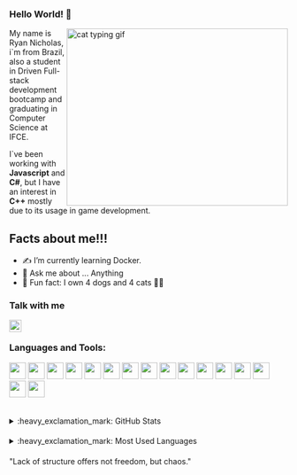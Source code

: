 ### Hello World! 👋
  <img align="right" alt="cat typing gif" src="https://camo.githubusercontent.com/747b16d34fb50186c8931ee913cdbd068f643ec6e243cdb2595dbdff61c01d0e/68747470733a2f2f6d656469612e67697068792e636f6d2f6d656469612f506951656a4566333131313655526a7534562f67697068792e676966" width="400" height="320" />

My name is Ryan Nicholas, i`m from Brazil, also a student in Driven Full-stack development bootcamp and graduating in Computer Science at IFCE.

I`ve been working with **Javascript** and **C#**, but I have an interest in  **C++** mostly due to its usage in game development.

## Facts about me!!!
- ✍️ I’m currently learning Docker.
- 💬 Ask me about ... Anything
- 🚀 Fun fact: I own 4 dogs and 4 cats 🐶😻

### Talk with me

[<img align="left" alt="ryan | LinkedIn" width="22px" src="https://cdn.jsdelivr.net/npm/simple-icons@v3/icons/linkedin.svg" />][linkedin]

<br />

### Languages and Tools:
  
  <img src="https://img.shields.io/badge/JavaScript-007ACC?style=for-the-badge&logo=javascript&logoColor=white" height="30px"/> <img src="https://img.shields.io/badge/TypeScript-007ACC?style=for-the-badge&logo=typescript&logoColor=white" height="30px"/> <img src="https://img.shields.io/badge/Node.js-43853D?style=for-the-badge&logo=node.js&logoColor=white" height="30px"/> <img src="https://img.shields.io/badge/Express.js-404D59?style=for-the-badge&logo=express.js&logoColor=white" height="30px"/> <img src="https://img.shields.io/badge/PostgreSQL-316192?style=for-the-badge&logo=postgresql&logoColor=white" height="30px"/> <img src="https://img.shields.io/badge/MongoDB-316192?style=for-the-badge&logo=mongodb&logoColor=white" height="30px"/> <img src="https://img.shields.io/badge/Prisma-316192?style=for-the-badge&logo=prisma&logoColor=white" height="30px"/> <img src="https://img.shields.io/badge/AWS-316192?style=for-the-badge&logo=aws&logoColor=white" height="30px"/> <img src="https://img.shields.io/badge/Docker-316192?style=for-the-badge&logo=docker&logoColor=white" height="30px"/> <img src="https://img.shields.io/badge/Jest-316192?style=for-the-badge&logo=jest&logoColor=white" height="30px"/> <img src="https://img.shields.io/badge/Cypress-316192?style=for-the-badge&logo=cypress&logoColor=white" height="30px"/> <img src="https://img.shields.io/badge/React-316192?style=for-the-badge&logo=react&logoColor=white" height="30px"/> <img src="https://img.shields.io/badge/Styled-components-316192?style=for-the-badge&logo=styled-components&logoColor=white" height="30px"/> <img src="https://img.shields.io/badge/HTML-316192?style=for-the-badge&logo=html&logoColor=white" height="30px"/> <img src="https://img.shields.io/badge/CSS-316192?style=for-the-badge&logo=css&logoColor=white" height="30px"/> <img src="https://img.shields.io/badge/VSCode-316192?style=for-the-badge&logo=vscodes&logoColor=white" height="30px"/>

<br />

<details>
  <summary>:heavy_exclamation_mark: GitHub Stats</summary>

  <img align="bottom" alt="My GitHub Stats" src="https://github-readme-stats.vercel.app/api?username=fknight-cyber&show_icons=true&hide_border=true" />

</details>

####

<details>
  <summary>:heavy_exclamation_mark: Most Used Languages</summary>

<img align="bottom" alt="My GitHub Top Languages" src="https://github-readme-stats.vercel.app/api/top-langs/?username=fknight-cyber" />

</details>

####

[linkedin]: https://www.linkedin.com/in/ryan-nicholas-15ba51158/

"Lack of structure offers not freedom, but chaos."
